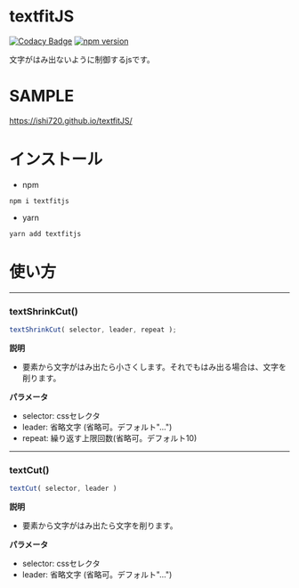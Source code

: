 # textfitJS

[![Codacy Badge](https://app.codacy.com/project/badge/Grade/b8b076a76cae4b24baeb40f4ed6ed438)](https://app.codacy.com/gh/ishi720/textfitJS/dashboard?utm_source=gh&utm_medium=referral&utm_content=&utm_campaign=Badge_grade)
[![npm version](https://badge.fury.io/js/textfitjs.svg)](https://badge.fury.io/js/textfitjs)

文字がはみ出ないように制御するjsです。

# SAMPLE

https://ishi720.github.io/textfitJS/

# インストール

- npm

```
npm i textfitjs
```

- yarn

```
yarn add textfitjs
```

# 使い方

-----------

### textShrinkCut()

```js
textShrinkCut( selector, leader, repeat );
```

**説明**

- 要素から文字がはみ出たら小さくします。それでもはみ出る場合は、文字を削ります。

**パラメータ**

- selector: cssセレクタ
- leader: 省略文字 (省略可。デフォルト"…")
- repeat: 繰り返す上限回数(省略可。デフォルト10)


-----------

### textCut()

```js
textCut( selector, leader )
```

**説明**

- 要素から文字がはみ出たら文字を削ります。

**パラメータ**

- selector: cssセレクタ
- leader: 省略文字 (省略可。デフォルト"…")

